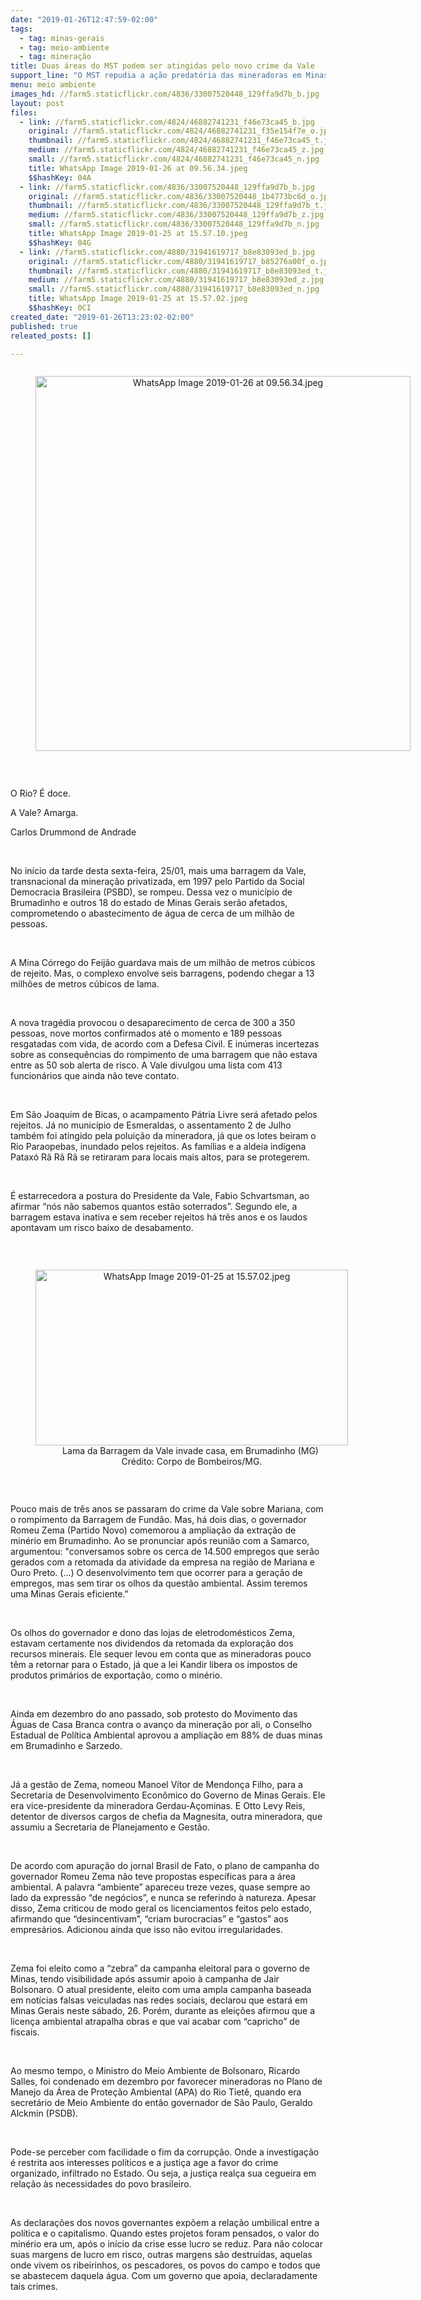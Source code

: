 ```yaml
---
date: "2019-01-26T12:47:59-02:00"
tags:
  - tag: minas-gerais
  - tag: meio-ambiente
  - tag: mineração
title: Duas áreas do MST podem ser atingidas pelo novo crime da Vale
support_line: "O MST repudia a ação predatória das mineradoras em Minas Gerais e reafirma que a responsabilidade é da empresa e do Estado, que deixou de fiscalizar a mineração e cobrar devidamente os seus crimes"
menu: meio ambiente
images_hd: //farm5.staticflickr.com/4836/33007520448_129ffa9d7b_b.jpg
layout: post
files:
  - link: //farm5.staticflickr.com/4824/46882741231_f46e73ca45_b.jpg
    original: //farm5.staticflickr.com/4824/46882741231_f35e154f7e_o.jpg
    thumbnail: //farm5.staticflickr.com/4824/46882741231_f46e73ca45_t.jpg
    medium: //farm5.staticflickr.com/4824/46882741231_f46e73ca45_z.jpg
    small: //farm5.staticflickr.com/4824/46882741231_f46e73ca45_n.jpg
    title: WhatsApp Image 2019-01-26 at 09.56.34.jpeg
    $$hashKey: 04A
  - link: //farm5.staticflickr.com/4836/33007520448_129ffa9d7b_b.jpg
    original: //farm5.staticflickr.com/4836/33007520448_1b4773bc6d_o.jpg
    thumbnail: //farm5.staticflickr.com/4836/33007520448_129ffa9d7b_t.jpg
    medium: //farm5.staticflickr.com/4836/33007520448_129ffa9d7b_z.jpg
    small: //farm5.staticflickr.com/4836/33007520448_129ffa9d7b_n.jpg
    title: WhatsApp Image 2019-01-25 at 15.57.10.jpeg
    $$hashKey: 04G
  - link: //farm5.staticflickr.com/4880/31941619717_b8e83093ed_b.jpg
    original: //farm5.staticflickr.com/4880/31941619717_b85276a00f_o.jpg
    thumbnail: //farm5.staticflickr.com/4880/31941619717_b8e83093ed_t.jpg
    medium: //farm5.staticflickr.com/4880/31941619717_b8e83093ed_z.jpg
    small: //farm5.staticflickr.com/4880/31941619717_b8e83093ed_n.jpg
    title: WhatsApp Image 2019-01-25 at 15.57.02.jpeg
    $$hashKey: 0CI
created_date: "2019-01-26T13:23:02-02:00"
published: true
releated_posts: []

---
```

<div style="text-align:center">
<figure class="image" style="display:inline-block"><img alt="WhatsApp Image 2019-01-26 at 09.56.34.jpeg" height="600" src="//farm5.staticflickr.com/4824/46882741231_f46e73ca45_b.jpg" width="600" />
<figcaption></figcaption>
</figure>
</div>

<p>&nbsp;</p>

<p>O Rio? &Eacute; doce.</p>

<p>A Vale? Amarga.</p>

<p>Carlos Drummond de Andrade</p>

<p>&nbsp;</p>

<p>No in&iacute;cio da tarde desta sexta-feira, 25/01, mais uma barragem da Vale, transnacional da minera&ccedil;&atilde;o privatizada, em 1997 pelo Partido da Social Democracia Brasileira (PSBD), se rompeu. Dessa vez o munic&iacute;pio de Brumadinho e outros 18 do estado de Minas Gerais ser&atilde;o afetados, comprometendo o abastecimento de &aacute;gua de cerca de um milh&atilde;o de pessoas.</p>

<p>&nbsp;</p>

<p>A Mina C&oacute;rrego do Feij&atilde;o guardava mais de um milh&atilde;o de metros c&uacute;bicos de rejeito. Mas, o complexo envolve seis barragens, podendo chegar a 13 milh&otilde;es de metros c&uacute;bicos de lama.</p>

<p>&nbsp;</p>

<p>A&nbsp;nova trag&eacute;dia provocou o desaparecimento de cerca de 300 a 350 pessoas, nove mortos confirmados&nbsp;at&eacute; o momento e 189 pessoas resgatadas com vida, de acordo com a Defesa Civil. E in&uacute;meras incertezas sobre as consequ&ecirc;ncias do rompimento de uma barragem que n&atilde;o estava entre as 50 sob alerta de risco. A Vale divulgou uma lista com 413 funcion&aacute;rios que ainda n&atilde;o teve contato.</p>

<p>&nbsp;</p>

<p>Em S&atilde;o Joaquim de Bicas, o acampamento P&aacute;tria Livre ser&aacute; afetado pelos rejeitos. J&aacute; no munic&iacute;pio de Esmeraldas, o assentamento 2 de Julho tamb&eacute;m foi atingido pela polui&ccedil;&atilde;o da mineradora, j&aacute; que os lotes beiram o Rio Paraopebas, inundado pelos rejeitos. As fam&iacute;lias e a aldeia ind&iacute;gena Patax&oacute; R&atilde; R&atilde; R&atilde; se retiraram para locais mais altos, para se protegerem.</p>

<p>&nbsp;</p>

<p>&Eacute; estarrecedora a postura do Presidente da Vale, Fabio Schvartsman, ao afirmar &ldquo;n&oacute;s n&atilde;o sabemos quantos est&atilde;o soterrados&rdquo;. Segundo ele, a barragem estava inativa e sem receber rejeitos h&aacute; tr&ecirc;s anos e os laudos apontavam um risco baixo de desabamento.</p>

<p>&nbsp;</p>

<div style="text-align:center">
<figure class="image" style="display:inline-block"><img alt="WhatsApp Image 2019-01-25 at 15.57.02.jpeg" height="281" src="//farm5.staticflickr.com/4880/31941619717_b8e83093ed_b.jpg" width="500" />
<figcaption>Lama da Barragem da Vale invade casa, em Brumadinho (MG)&nbsp;<br />
Cr&eacute;dito: Corpo de Bombeiros/MG.</figcaption>
</figure>
</div>

<p>&nbsp;</p>

<p>Pouco mais de tr&ecirc;s anos se passaram do crime da Vale sobre Mariana, com o rompimento da Barragem de Fund&atilde;o. Mas, h&aacute; dois dias, o governador Romeu Zema (Partido Novo) comemorou a amplia&ccedil;&atilde;o da extra&ccedil;&atilde;o de min&eacute;rio em Brumadinho. Ao se pronunciar ap&oacute;s reuni&atilde;o com a Samarco, argumentou: &quot;conversamos sobre os cerca de 14.500 empregos que ser&atilde;o gerados com a retomada da atividade da empresa na regi&atilde;o de Mariana e Ouro Preto. (&hellip;) O desenvolvimento tem que ocorrer para a gera&ccedil;&atilde;o de empregos, mas sem tirar os olhos da quest&atilde;o ambiental. Assim teremos uma Minas Gerais eficiente.&quot;</p>

<p>&nbsp;</p>

<p>Os olhos do governador e dono das lojas de eletrodom&eacute;sticos Zema, estavam certamente&nbsp;nos dividendos da retomada da explora&ccedil;&atilde;o dos recursos minerais. Ele sequer levou em conta que as mineradoras pouco t&ecirc;m a retornar para o Estado, j&aacute; que a lei Kandir libera os impostos de produtos prim&aacute;rios de exporta&ccedil;&atilde;o, como o min&eacute;rio.</p>

<p>&nbsp;</p>

<p>Ainda em dezembro do ano passado, sob protesto do Movimento das &Aacute;guas de Casa Branca contra o avan&ccedil;o da minera&ccedil;&atilde;o por ali, o Conselho Estadual de Pol&iacute;tica Ambiental aprovou a amplia&ccedil;&atilde;o em 88% de duas minas em Brumadinho e Sarzedo.</p>

<p>&nbsp;</p>

<p>J&aacute; a gest&atilde;o de Zema, nomeou Manoel V&iacute;tor de Mendon&ccedil;a Filho, para a Secretaria de Desenvolvimento Econ&ocirc;mico do Governo de Minas Gerais. Ele era vice-presidente da mineradora Gerdau-A&ccedil;ominas. E Otto Levy Reis, detentor de diversos cargos de chefia da Magnesita, outra mineradora, que assumiu a Secretaria de Planejamento e Gest&atilde;o.</p>

<p>&nbsp;</p>

<p>De acordo com apura&ccedil;&atilde;o do jornal Brasil de Fato, o plano de campanha do governador Romeu Zema n&atilde;o teve propostas espec&iacute;ficas para a &aacute;rea ambiental. A palavra &ldquo;ambiente&rdquo; apareceu treze vezes, quase sempre ao lado da express&atilde;o &ldquo;de neg&oacute;cios&rdquo;, e nunca se referindo &agrave; natureza. Apesar disso, Zema criticou de modo geral os licenciamentos feitos pelo estado, afirmando que &ldquo;desincentivam&rdquo;, &ldquo;criam burocracias&rdquo; e &ldquo;gastos&rdquo; aos empres&aacute;rios. Adicionou ainda que isso n&atilde;o evitou irregularidades.</p>

<p>&nbsp;</p>

<p>Zema foi eleito como a &ldquo;zebra&rdquo; da campanha eleitoral para o governo de Minas, tendo visibilidade ap&oacute;s assumir apoio &agrave; campanha de Jair Bolsonaro. O atual presidente, eleito com uma ampla campanha baseada em not&iacute;cias falsas veiculadas nas redes sociais, declarou que estar&aacute; em Minas Gerais neste s&aacute;bado, 26. Por&eacute;m, durante as elei&ccedil;&otilde;es afirmou que a licen&ccedil;a ambiental atrapalha obras e que vai acabar com &ldquo;capricho&rdquo; de fiscais.</p>

<p>&nbsp;</p>

<p>Ao mesmo tempo, o Ministro do Meio Ambiente de Bolsonaro, Ricardo Salles, foi condenado em dezembro por favorecer mineradoras no Plano de Manejo da &Aacute;rea de Prote&ccedil;&atilde;o Ambiental (APA) do Rio Tiet&ecirc;, quando era secret&aacute;rio de Meio Ambiente do ent&atilde;o governador de S&atilde;o Paulo, Geraldo Alckmin (PSDB).</p>

<p>&nbsp;</p>

<p>Pode-se perceber com facilidade o fim da corrup&ccedil;&atilde;o. Onde a investiga&ccedil;&atilde;o &eacute; restrita aos interesses pol&iacute;ticos e a justi&ccedil;a age a favor do crime organizado, infiltrado no Estado. Ou seja, a justi&ccedil;a real&ccedil;a sua cegueira em rela&ccedil;&atilde;o &agrave;s necessidades do povo brasileiro.</p>

<p>&nbsp;</p>

<p>As declara&ccedil;&otilde;es dos novos governantes exp&otilde;em a rela&ccedil;&atilde;o umbilical entre a pol&iacute;tica e o capitalismo. Quando estes projetos foram pensados, o valor do min&eacute;rio era um, ap&oacute;s o in&iacute;cio da crise esse lucro se reduz. Para n&atilde;o colocar suas margens de lucro em risco, outras margens s&atilde;o destru&iacute;das, aquelas onde vivem os ribeirinhos, os pescadores, os povos do campo e todos que se abastecem daquela &aacute;gua. Com um governo que apoia, declaradamente tais crimes.</p>

<p>&nbsp;</p>
